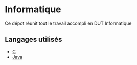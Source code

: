 # Informatique

Ce dépot réunit tout le travail accompli en DUT Informatique

## Langages utilisés

* [C](https://github.com/Mihawo/Informatique/tree/master/Ann%C3%A9e%201/apl/C)
* [Java](https://github.com/Mihawo/Informatique/tree/master/Ann%C3%A9e%201/apl/Java)
